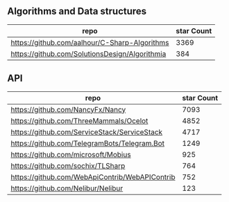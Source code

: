 ## Algorithms and Data structures
|repo|star Count|
|---|---|
|https://github.com/aalhour/C-Sharp-Algorithms|3369|
|https://github.com/SolutionsDesign/Algorithmia|384|
## API
|repo|star Count|
|---|---|
|https://github.com/NancyFx/Nancy|7093|
|https://github.com/ThreeMammals/Ocelot|4852|
|https://github.com/ServiceStack/ServiceStack|4717|
|https://github.com/TelegramBots/Telegram.Bot|1249|
|https://github.com/microsoft/Mobius|925|
|https://github.com/sochix/TLSharp|764|
|https://github.com/WebApiContrib/WebAPIContrib|752|
|https://github.com/Nelibur/Nelibur|123|
